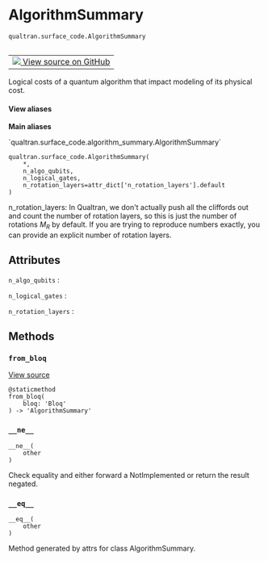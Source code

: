# AlgorithmSummary
`qualtran.surface_code.AlgorithmSummary`


<table class="tfo-notebook-buttons tfo-api nocontent" align="left">
<td>
  <a target="_blank" href="https://github.com/quantumlib/Qualtran/blob/main/qualtran/surface_code/algorithm_summary.py#L29-L48">
    <img src="https://www.tensorflow.org/images/GitHub-Mark-32px.png" />
    View source on GitHub
  </a>
</td>
</table>



Logical costs of a quantum algorithm that impact modeling of its physical cost.

<section class="expandable">
  <h4 class="showalways">View aliases</h4>
  <p>
<b>Main aliases</b>
<p>`qualtran.surface_code.algorithm_summary.AlgorithmSummary`</p>
</p>
</section>

<pre class="devsite-click-to-copy prettyprint lang-py tfo-signature-link">
<code>qualtran.surface_code.AlgorithmSummary(
    *,
    n_algo_qubits,
    n_logical_gates,
    n_rotation_layers=attr_dict[&#x27;n_rotation_layers&#x27;].default
)
</code></pre>



<!-- Placeholder for "Used in" -->


n_rotation_layers: In Qualtran, we don't actually push all the cliffords out and count
    the number of rotation layers, so this is just the number of rotations $M_R$ by default.
    If you are trying to reproduce numbers exactly, you can provide an explicit
    number of rotation layers.



<h2 class="add-link">Attributes</h2>

`n_algo_qubits`<a id="n_algo_qubits"></a>
: &nbsp;

`n_logical_gates`<a id="n_logical_gates"></a>
: &nbsp;

`n_rotation_layers`<a id="n_rotation_layers"></a>
: &nbsp;




## Methods

<h3 id="from_bloq"><code>from_bloq</code></h3>

<a target="_blank" class="external" href="https://github.com/quantumlib/Qualtran/blob/main/qualtran/surface_code/algorithm_summary.py#L44-L48">View source</a>

<pre class="devsite-click-to-copy prettyprint lang-py tfo-signature-link">
<code>@staticmethod</code>
<code>from_bloq(
    bloq: 'Bloq'
) -> 'AlgorithmSummary'
</code></pre>




<h3 id="__ne__"><code>__ne__</code></h3>

<pre class="devsite-click-to-copy prettyprint lang-py tfo-signature-link">
<code>__ne__(
    other
)
</code></pre>

Check equality and either forward a NotImplemented or return the result negated.


<h3 id="__eq__"><code>__eq__</code></h3>

<pre class="devsite-click-to-copy prettyprint lang-py tfo-signature-link">
<code>__eq__(
    other
)
</code></pre>

Method generated by attrs for class AlgorithmSummary.




